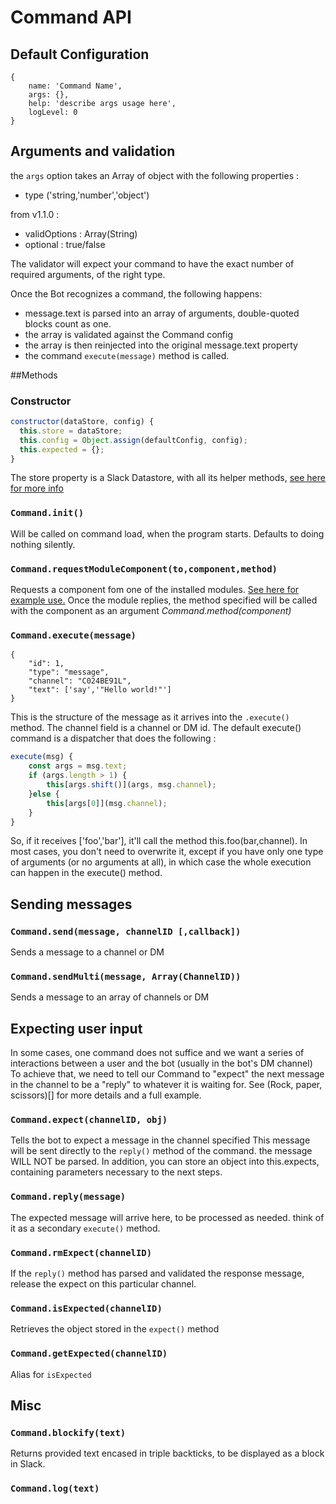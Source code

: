 # Command API

## Default Configuration
```
{
	name: 'Command Name',
	args: {},
	help: 'describe args usage here',
	logLevel: 0
}
```
## Arguments and validation
the `args` option takes an Array of object with the following properties :
- type ('string,'number','object')

from v1.1.0 :
- validOptions : Array(String)
- optional : true/false

The validator will expect your command to have the exact number of required arguments, of the right type.

Once the Bot recognizes a command, the following happens:
- message.text is parsed into an array of arguments, double-quoted blocks count as one.
- the array is validated against the Command config
- the array is then reinjected into the original message.text property
- the command `execute(message)` method is called.

##Methods

###  Constructor
```javascript
constructor(dataStore, config) {
  this.store = dataStore;
  this.config = Object.assign(defaultConfig, config);
  this.expected = {};
}
```
The store property is a Slack Datastore, with all its helper methods, [see here for more info](https://github.com/slackapi/node-slack-sdk/blob/master/lib/data-store/memory-data-store.js)


###  ```Command.init()```

Will be called on command load, when the program starts. Defaults to doing nothing silently.

### ```Command.requestModuleComponent(to,component,method)```

Requests a component fom one of the installed modules. [See here for example use.]()
Once the module replies, the method specified will be called with the component as an argument *Command.method(component)*


###  ```Command.execute(message)```
```
{
    "id": 1,
    "type": "message",
    "channel": "C024BE91L",
    "text": ['say','"Hello world!"']
}
```
This is the structure of the message as it arrives into the `.execute()` method. The channel field is a channel or DM id.
The default execute() command is a dispatcher that does the following :
```javascript
execute(msg) {
	const args = msg.text;
	if (args.length > 1) {
		this[args.shift()](args, msg.channel);
	}else {
		this[args[0]](msg.channel);
	}
}
``` 
So, if it receives ['foo','bar'], it'll call the method this.foo(bar,channel). In most cases, you don't need to overwrite it, except if you have only one type of arguments (or no arguments at all), in which case the whole execution can happen in the execute() method.

## Sending messages

### ```Command.send(message, channelID [,callback])```

Sends a message to a channel or DM


### ```Command.sendMulti(message, Array(ChannelID))```

Sends a message to an array of channels or DM


## Expecting user input

In some cases, one command does not suffice and we want a series of interactions between a user and the bot (usually in the bot's DM channel)
To achieve that, we need to tell our Command to "expect" the next message in the channel to be a "reply" to whatever it is waiting for.
See (Rock, paper, scissors)[] for more details and a full example.

### ```Command.expect(channelID, obj)```

Tells the bot to expect a message in the channel specified
This message will be sent directly to the `reply()` method of the command. the message WILL NOT be parsed.
In addition, you can store an object into this.expects, containing parameters necessary to the next steps.


### ```Command.reply(message)```

The expected message will arrive here, to be processed as needed. think of it as a secondary `execute()` method.


### ```Command.rmExpect(channelID)```

If the `reply()` method has parsed and validated the response message, release the expect on this particular channel.


### ```Command.isExpected(channelID)```


Retrieves the object stored in the `expect()` method


### ```Command.getExpected(channelID)```

Alias for `isExpected`

## Misc

### ```Command.blockify(text)```

Returns provided text encased in triple backticks, to be displayed as a block in Slack.

### ```Command.log(text)```
